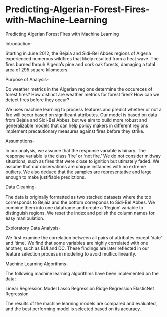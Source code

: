 # Predicting-Algerian-Forest-Fires-with-Machine-Learning
Predicting Algerian Forest Fires with Machine Learning

Introduction-

Starting in June 2012, the Bejaia and Sidi-Bel Abbes regions of Algeria experienced numerous wildfires that likely resulted from a heat wave. The fires burned throuh Algeria’s pine and cork oak forests, damaging a total area of 295 square kilometers.

Purpose of Analysis-

Do weather metrics in the Algerian regions determine the occureces of forest fires? How distinct are weather metrics for forest fires? How can we detect fires before they occur?

We uses machine learning to process features and predict whether or not a fire will occur based on significant attributes. Our model is based on data from Bejaia and Sidi-Bel Abbes, but we aim to build more robust and generalizable models that can help policy makers in different regions implement precautionary measures against fires before they strike.

Assumptions-

In our analysis, we assume that the response variable is binary. The response variable is the class ‘fire’ or ‘not fire.’ We do not consider midway situations, such as fires that were close to ignition but utimately faded. We assume that our observations are unique instances with no extreme outliers. We also deduce that the samples are representative and large enough to make justifiable predictions.


Data Cleaning-

The data is originally formatted as two stacked datasets where the top corresponds to Bejaia and the bottom correponds to Sidi-Bel Abbes. We combine them into one dataframe and create a ‘Region’ variable to distinguish regions. We reset the index and polish the column names for easy manipulation.

Exploratory Data Analysis-

We first examine the correlation between all pairs of attributes except ‘date’ and ‘time’. We find that some variables are highly correlated with one another, such as BUI and DC. These findings are later reflected in our feature selection process in modeling to avoid multicollinearity.

Machine Learning Algorithms-

The following machine learning algorithms have been implemented on the data:

Linear Regression Model
Lasso Regression
Ridge Regression
ElasticNet Regression

The results of the machine learning models are compared and evaluated, and the best performing model is selected based on its accuracy.

